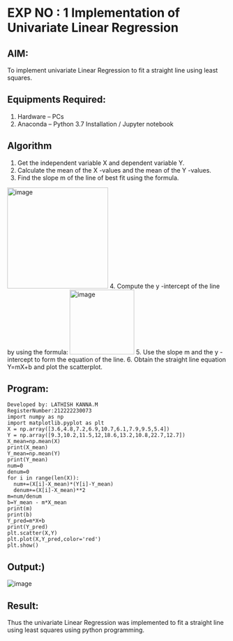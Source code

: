 # EXP NO : 1 Implementation of Univariate Linear Regression
## AIM:
To implement univariate Linear Regression to fit a straight line using least squares.

## Equipments Required:
1. Hardware – PCs
2. Anaconda – Python 3.7 Installation / Jupyter notebook

## Algorithm
1. Get the independent variable X and dependent variable Y.
2. Calculate the mean of the X -values and the mean of the Y -values.
3. Find the slope m of the line of best fit using the formula. 
<img width="231" alt="image" src="https://user-images.githubusercontent.com/93026020/192078527-b3b5ee3e-992f-46c4-865b-3b7ce4ac54ad.png">
4. Compute the y -intercept of the line by using the formula:
<img width="148" alt="image" src="https://user-images.githubusercontent.com/93026020/192078545-79d70b90-7e9d-4b85-9f8b-9d7548a4c5a4.png">
5. Use the slope m and the y -intercept to form the equation of the line.
6. Obtain the straight line equation Y=mX+b and plot the scatterplot.

## Program:
```Program to implement univariate Linear Regression to fit a straight line using least squares.
Developed by: LATHISH KANNA.M
RegisterNumber:212222230073 
import numpy as np
import matplotlib.pyplot as plt
X = np.array([3.6,4.8,7.2,6.9,10.7,6.1,7.9,9.5,5.4])
Y = np.array([9.3,10.2,11.5,12,18.6,13.2,10.8,22.7,12.7])
X_mean=np.mean(X)
print(X_mean)
Y_mean=np.mean(Y)
print(Y_mean)
num=0
denum=0
for i in range(len(X)):
  num+=(X[i]-X_mean)*(Y[i]-Y_mean)
  denum+=(X[i]-X_mean)**2
m=num/denum
b=Y_mean - m*X_mean
print(m)
print(b)
Y_pred=m*X+b
print(Y_pred)
plt.scatter(X,Y)
plt.plot(X,Y_pred,color='red') 
plt.show() 
```
## Output:)

![image](https://github.com/lathishlathish/Find-the-best-fit-line-using-Least-Squares-Method/assets/120359170/c2822d8a-1378-41b8-b1fe-42a9da54e14a)
## Result:
Thus the univariate Linear Regression was implemented to fit a straight line using least squares using python programming.
